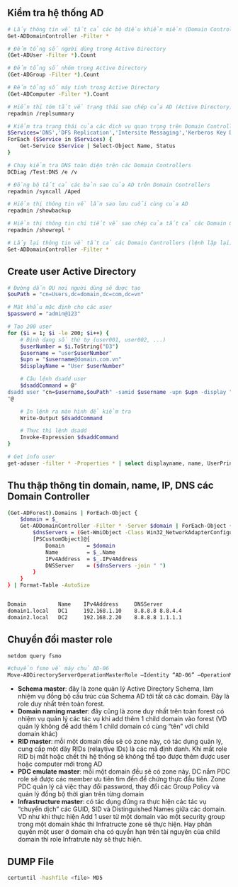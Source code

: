 ## Kiểm tra hệ thống AD
```bash
# Lấy thông tin về tất cả các bộ điều khiển miền (Domain Controllers)
Get-ADDomainController -Filter *

# Đếm tổng số người dùng trong Active Directory
(Get-ADUser -Filter *).Count

# Đếm tổng số nhóm trong Active Directory
(Get-ADGroup -Filter *).Count

# Đếm tổng số máy tính trong Active Directory
(Get-ADComputer -Filter *).Count

# Hiển thị tóm tắt về trạng thái sao chép của AD (Active Directory)
repadmin /replsummary

# Kiểm tra trạng thái của các dịch vụ quan trọng trên Domain Controller
$Services='DNS','DFS Replication','Intersite Messaging','Kerberos Key Distribution Center','NetLogon','Active Directory Domain Services'
ForEach ($Service in $Services) {
    Get-Service $Service | Select-Object Name, Status
}

# Chạy kiểm tra DNS toàn diện trên các Domain Controllers
DCDiag /Test:DNS /e /v

# Đồng bộ tất cả các bản sao của AD trên Domain Controllers
repadmin /syncall /Aped

# Hiển thị thông tin về lần sao lưu cuối cùng của AD
repadmin /showbackup

# Hiển thị thông tin chi tiết về sao chép của tất cả các Domain Controllers
repadmin /showrepl *

# Lấy lại thông tin về tất cả các Domain Controllers (lệnh lặp lại)
Get-ADDomainController -Filter *
```

## Create user Active Directory
```bash
# Đường dẫn OU nơi người dùng sẽ được tạo
$ouPath = "cn=Users,dc=domain,dc=com,dc=vn"

# Mật khẩu mặc định cho các user
$password = "admin@123"

# Tạo 200 user
for ($i = 1; $i -le 200; $i++) {
    # Định dạng số thứ tự (user001, user002, ...)
    $userNumber = $i.ToString("D3")
    $username = "user$userNumber"
    $upn = "$username@domain.com.vn"
    $displayName = "User $userNumber"

    # Câu lệnh dsadd user
    $dsaddCommand = @"
dsadd user "cn=$username,$ouPath" -samid $username -upn $upn -display "$displayName" -disabled no -pwd "$password" -mustchpwd no
"@

    # In lệnh ra màn hình để kiểm tra
    Write-Output $dsaddCommand

    # Thực thi lệnh dsadd
    Invoke-Expression $dsaddCommand
}

# Get info user
get-aduser -filter * -Properties * | select displayname, name, UserPrincipalName | export-csv -path c:\export-all-2.csv
```

## Thu thập thông tin domain, name, IP, DNS các Domain Controller
```bash
(Get-ADForest).Domains | ForEach-Object {
    $domain = $_
    Get-ADDomainController -Filter * -Server $domain | ForEach-Object {
        $dnsServers = (Get-WmiObject -Class Win32_NetworkAdapterConfiguration -ComputerName $_.Name).DNSServerSearchOrder
        [PSCustomObject]@{
            Domain       = $domain
            Name         = $_.Name
            IPv4Address  = $_.IPv4Address
            DNSServer    = ($dnsServers -join " ")
        }
    }
} | Format-Table -AutoSize


Domain          Name    IPv4Address     DNSServer
domain1.local   DC1     192.168.1.10    8.8.8.8 8.8.4.4
domain2.local   DC2     192.168.2.20    8.8.8.8 1.1.1.1
```
## Chuyển đổi master role

```bash
netdom query fsmo

#chuyển fsmo về máy chủ AD-06
Move-ADDirectoryServerOperationMasterRole –Identity “AD-06” –OperationMasterRole 0,1,2,3,4
```

- **Schema master**: đây là zone quản lý Active Directory Schema, làm nhiệm vụ đồng bộ cấu trúc của Schema AD tới tất cả các domain. Đây là role duy nhất trên toàn forest.
- **Domain naming master**: đây cũng là zone duy nhất trên toàn forest có nhiệm vụ quản lý các tác vụ khi add thêm 1 child domain vào forest (VD quản lý không để add thêm 1 child domain có cùng “tên” với child domain khác)
- **RID master**: mỗi một domain đều sẽ có zone này, có tác dụng quản lý, cung cấp một dãy RIDs (relaytive IDs) là các mã định danh. Khi mất role RID bị mất hoặc chết thì hệ thống sẽ không thể tạo được thêm được user hoặc computer mới trong AD
- **PDC emulate master**: mỗi một domain đều sẽ có zone này. DC nắm PDC role sẽ được các member ưu tiên tìm đến để chứng thực đầu tiên. Zone PDC quản lý cả việc thay đổi password, thay đổi các Group Policy và quản lý đồng bộ thời gian trên từng domain
- **Infrastructure master**: có tác dụng đứng ra thực hiện các tác vụ “chuyển dịch” các GUID, SID và Distinguished Names giữa các domain. VD như khi thực hiện Add 1 user từ một domain vào một security group trong một domain khác thì Infratructe zone sẽ thực hiện. Hay phân quyền một user ở domain cha có quyền hạn trên tài nguyên của child domain thì role Infratrute này sẽ thực hiện.


## DUMP File

```bash
certuntil -hashfile <file> MD5
